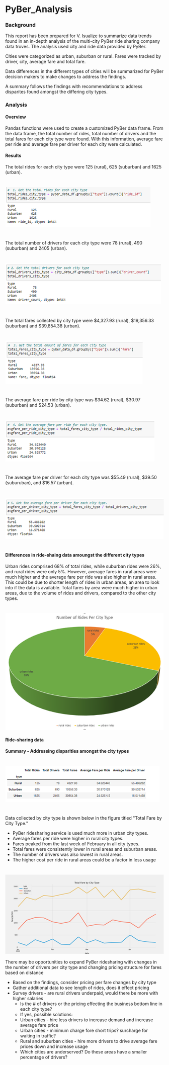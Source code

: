 # PyBer_Analysis
### Background
This report has been prepared for V. Isualize to summarize data trends found in an in-depth
analysis of the multi-city PyBer ride sharing company data troves.  The analysis used city and 
ride data provided by PyBer.

Cities were categorized as urban, suburban or rural.
Fares were tracked by driver, city, average fare and total fare.

Data differences in the different types of cities will be summarized for PyBer decision
makers to make changes to address the findings.

A summary follows the findings with recommendations to address disparites found amongst the differing city types.
### Analysis
#### Overview
Pandas functions were used to create a customized PyBer data frame.  From the data frame,
the total number of rides, total number of drivers and the total fares for each city type 
were found.  With this information, average fare per ride and average fare per driver 
for each city were calculated.
#### Results

The total rides for each city type were 125 (rural), 625 (suburban) and 1625 (urban).
#
![total rider](https://github.com/jcsargis00/PyBer_Analysis/blob/main/Resources/totalrides.PNG)
#
The total number of drivers for each city type were 78 (rural), 490 (suburban) 
and 2405 (urban).
#
![total drivers](https://github.com/jcsargis00/PyBer_Analysis/blob/main/Resources/totaldrivers.PNG)
#
The total fares collected by city type were $4,327.93 (rural), $19,356.33 (suburban) 
and $39,854.38 (urban).
#
![total fare](https://github.com/jcsargis00/PyBer_Analysis/blob/main/Resources/totalfares.PNG)
#
The average fare per ride by city type was $34.62 (rural), $30.97 (suburban) and 
$24.53 (urban). 
#
![avg fare ride](https://github.com/jcsargis00/PyBer_Analysis/blob/main/Resources/avgfarperide.PNG)
#
The average fare per driver for each city type was $55.49 (rural), $39.50 (suburuban), 
and $16.57 (urban).
#
![avg fare driver](https://github.com/jcsargis00/PyBer_Analysis/blob/main/Resources/avgfareperdriver.PNG)
#

#### Differences in ride-shaing data amoungst the different city types
Urban rides comprised 68% of total rides, while suburban rides were 26%, and rural rides
were only 5%.  However, average fares in rural areas were much higher and the average fare
per ride was also higher in rural areas.  This could be due to shorter length of rides
in urban areas, an area to look into if the data is available.  Total fares by area
were much higher in urban areas, due to the volume of rides and drivers, compared to 
the other city types.  
#
![pie chart rides/city](https://github.com/jcsargis00/PyBer_Analysis/blob/main/Resources/numberridespie.PNG)
#### Ride-sharing data

#### Summary - Addressing disparities amongst the city types
#
![summary](https://github.com/jcsargis00/PyBer_Analysis/blob/main/Resources/summary.PNG)
#
Data collected by city type is shown below in the figure titled "Total Fare by City Type."
* PyBer ridesharing service is used much more in urban city types.
* Average fares per ride were higher in rural city types.
* Fares peaked from the last week of February in all city types.  
* Total fares were consistently lower in rural areas and suburban areas. 
* The number of drivers was also lowest in rural areas.  
* The higher cost per ride in rural areas could be a factor in less usage
#
![Summary figure](https://github.com/jcsargis00/PyBer_Analysis/blob/main/analysis/PyBer_fare_summary.png)
    
There may be opportunities to expand PyBer ridesharing with changes in the number of drivers
per city type and changing pricing structure for fares based on distance
* Based on the findings, consider pricing per fare changes by city type
* Gather additional data to see length of rides, does it effect pricing
* Survey drivers - are rural drivers underpaid, would there be more with higher salaries
    * Is the # of drivers or the pricing effecting the business bottom line in each city type?
    * If yes, possible solutions:
    - Urban cities - hire less drivers to increase demand and increase average fare price
    - Urban cities - minimum charge fore short trips?  surcharge for waiting in traffic?
    - Rural and suburban cities - hire more drivers to drive average fare prices down and increase usage
    - Which cities are underserved?  Do these areas have a smaller percentage of drivers?